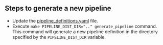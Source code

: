 ## Steps to generate a new pipeline
- Update the [pipeline_definitions.yaml](./example/pipeline_definitions.yaml) file.
- Execute `make PIPELINE_DIST_DIR=".." generate_pipeline` command. This command will generate a new pipeline definition in the directory specified by the `PIPELINE_DIST_DIR` variable.
